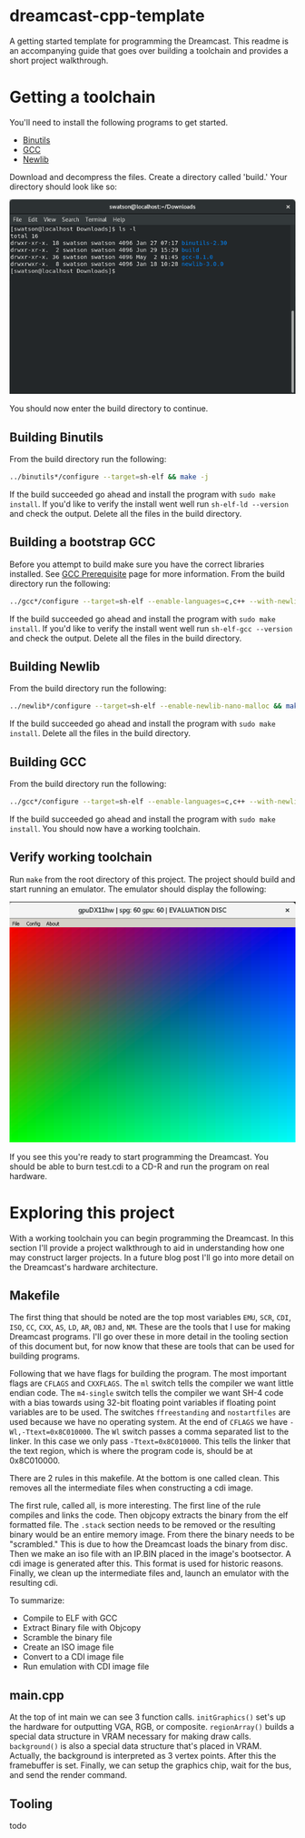 # dreamcast-cpp-template
A getting started template for programming the Dreamcast. This readme is an accompanying guide that goes over building a toolchain and provides a short project walkthrough.

# Getting a toolchain
You'll need to install the following programs to get started.
* [Binutils](http://ftp.gnu.org/gnu/binutils/)
* [GCC](https://gcc.gnu.org/mirrors.html)
* [Newlib](https://sourceware.org/newlib/)

Download and decompress the files. Create a directory called 'build.' Your directory should look like so:

![Example of Directory Structure](./doc/img/example_directory.png)

You should now enter the build directory to continue.

## Building Binutils
From the build directory run the following:
```bash
../binutils*/configure --target=sh-elf && make -j
```
If the build succeeded go ahead and install the program with `sudo make install`. If you'd like to verify the install went well run `sh-elf-ld --version` and check the output. Delete all the files in the build directory.

## Building a bootstrap GCC
Before you attempt to build make sure you have the correct libraries installed. See [GCC Prerequisite](https://gcc.gnu.org/install/prerequisites.html) page for more information. From the build directory run the following:
```bash
../gcc*/configure --target=sh-elf --enable-languages=c,c++ --with-newlib --disable-libgcc --disable-libstdc++-v3 --disable-libquadmath --disable-libssp --disable-tls && make -j
```
If the build succeeded go ahead and install the program with `sudo make install`. If you'd like to verify the install went well run `sh-elf-gcc --version` and check the output. Delete all the files in the build directory.

## Building Newlib
From the build directory run the following:
```bash
../newlib*/configure --target=sh-elf --enable-newlib-nano-malloc && make -j
```
If the build succeeded go ahead and install the program with `sudo make install`. Delete all the files in the build directory.

## Building GCC
From the build directory run the following:
```bash
../gcc*/configure --target=sh-elf --enable-languages=c,c++ --with-newlib && make -j
```
If the build succeeded go ahead and install the program with `sudo make install`. You should now have a working toolchain.

## Verify working toolchain
Run `make` from the root directory of this project. The project should build and start running an emulator. The emulator should display the following:

![Program Running in Emulator](./doc/img/program.png)

If you see this you're ready to start programming the Dreamcast. You should be able to burn test.cdi to a CD-R and run the program on real hardware.

# Exploring this project
With a working toolchain you can begin programming the Dreamcast. In this section I'll provide a project walkthrough to aid in understanding how one may construct larger projects. In a future blog post I'll go into more detail on the Dreamcast's hardware architecture.

## Makefile
The first thing that should be noted are the top most variables `EMU`, `SCR`, `CDI`, `ISO`, `CC`, `CXX`, `AS`, `LD`, `AR`, `OBJ` and, `NM`. These are the tools that I use for making Dreamcast programs. I'll go over these in more detail in the tooling section of this document but, for now know that these are tools that can be used for building programs.

Following that we have flags for building the program. The most important flags are `CFLAGS` and `CXXFLAGS`. The `ml` switch tells the compiler we want little endian code. The `m4-single` switch tells the compiler we want SH-4 code with a bias towards using 32-bit floating point variables if floating point variables are to be used. The switches `ffreestanding` and `nostartfiles` are used because we have no operating system. At the end of `CFLAGS` we have `-Wl,-Ttext=0x8C010000`. The `Wl` switch passes a comma separated list to the linker. In this case we only pass `-Ttext=0x8C010000`. This tells the linker that the text region, which is where the program code is, should be at 0x8C010000.

There are 2 rules in this makefile. At the bottom is one called clean. This removes all the intermediate files when constructing a cdi image.

The first rule, called all, is more interesting. The first line of the rule compiles and links the code. Then objcopy extracts the binary from the elf formatted file. The `.stack` section needs to be removed or the resulting binary would be an entire memory image. From there the binary needs to be "scrambled." This is due to how the Dreamcast loads the binary from disc. Then we make an iso file with an IP.BIN placed in the image's bootsector. A cdi image is generated after this. This format is used for historic reasons. Finally, we clean up the intermediate files and, launch an emulator with the resulting cdi.

To summarize:
* Compile to ELF with GCC
* Extract Binary file with Objcopy
* Scramble the binary file
* Create an ISO image file
* Convert to a CDI image file
* Run emulation with CDI image file

## main.cpp
At the top of int main we can see 3 function calls. `initGraphics()` set's up the hardware for outputting VGA, RGB, or composite. `regionArray()` builds a special data structure in VRAM necessary for making draw calls. `background()` is also a special data structure that's placed in VRAM. Actually, the background is interpreted as 3 vertex points. After this the framebuffer is set. Finally, we can setup the graphics chip, wait for the bus, and send the render command.

## Tooling
todo